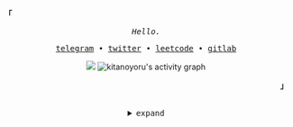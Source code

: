 <h2></h2><br>

<p align="left"><strong><samp>「</samp></strong></p>
   <p align="center">
      <samp>
         <em>Hello.</em>
      </samp><br>
   </p>
   <p align="center">
      <samp>
         <a href="https://t.me/kitanoyoru" target="_blank">telegram</a> &#8226;
         <a href="https://twitter.com/kitanoyoru_" target="_blank">twitter</a> &#8226;
         <a href="https://leetcode.com/kitanoyoru_" target="_blank">leetcode</a> &#8226;
         <a href="https://gitlab.com/kitanoyoru" target="_blank">gitlab</a>
      </samp>
   </p>
   <p align="center">
      <img src="https://github-readme-streak-stats.herokuapp.com/?user=kitanoyoru&theme=dark&hide_border=true&background=0D1117&stroke=0000"/>
      <img alt="kitanoyoru's activity graph" src="https://activity-graph.herokuapp.com/graph?username=kitanoyoru&bg_color=0D1117&color=5BCDEC&line=5BCDEC&point=FFFFFF&hide_border=true"></img>
   </p>
<p align="right"><strong><samp>」</samp></strong></p>

<br>

<details align="center">
<summary><samp>expand</samp></summary>
   
<!--- TECHNOLOGIES --->
<h2></h2><br>
<p>
   <samp>
      <em>languages</em>
      <br>
   </samp>
   <br>
   <img src="https://img.shields.io/badge/JavaScript-323330?style=for-the-badge&logo=javascript&logoColor=F7DF1E">
   <img src="https://img.shields.io/badge/TypeScript-007ACC?style=for-the-badge&logo=typescript&logoColor=white">
   <img src="https://img.shields.io/badge/C%2B%2B-00599C?style=for-the-badge&logo=c%2B%2B&logoColor=white">
   <img src="https://img.shields.io/badge/Python-FFD43B?style=for-the-badge&logo=python&logoColor=blue">
   <img src="https://img.shields.io/badge/Java-ED8B00?style=for-the-badge&logo=java&logoColor=white">
   <br>
</p>

<h2></h2><br>

<p>
   <samp>
      <em>databases</em>
      <br>
   </samp>
   <br>
   <img src="https://img.shields.io/badge/PostgreSQL-316192?style=for-the-badge&logo=postgresql&logoColor=white">
   <img src="https://img.shields.io/badge/MariaDB-003545?style=for-the-badge&logo=mariadb&logoColor=white">
   <img src="https://img.shields.io/badge/MongoDB-4EA94B?style=for-the-badge&logo=mongodb&logoColor=white">
   <img src="https://img.shields.io/badge/redis-%23DD0031.svg?&style=for-the-badge&logo=redis&logoColor=white">
   <br>
</p>


<h2></h2><br>

<p>
   <samp>
      <em>os</em>
      <br>
   </samp>
   <br>
   <img src="https://img.shields.io/badge/Arch_Linux-1793D1?style=for-the-badge&logo=arch-linux&logoColor=white">
   <br>
</p>



